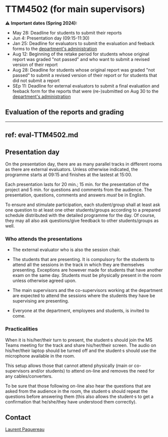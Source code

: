 # TTM4502 (for main supervisors)

:warning:
**Important dates (Spring 2024):**
- May 28: Deadline for students to submit their reports
- Jun 4: Presentation day (09:15-11:30)
- Jan 25: Deadline for evaluators to submit the evaluation and feeback forms to the [department's administration](mailto:liv.k.stubberud@ntnu.no,laurent.paquereau@ntnu.no)
- Aug 12: Beginning of the retake period for students whose original report was graded "not passed" and who want to submit a revised version of their report
- Aug 28: Deadline for students whose original report was graded "not passed" to submit a revised version of their report or for students that did not submit a report
- SEp 11: Deadline for external evaluators to submit a final evaluation and feeback form for the reports that were (re-)submitted on Aug 30 to the [department's administration](mailto:liv.k.stubberud@ntnu.no,laurent.paquereau@ntnu.no)


## Evaluation of the reports and grading

---
ref: eval-TTM4502.md
---


## Presentation day

On the presentation day, there are as many parallel tracks in different rooms as there are external evaluators. Unless otherwise indicated, the programme starts at 09:15 and finishes at the lastest at 15:00.

Each presentation lasts for 20 min.; 15 min. for the presentation of the project and 5 min. for questions and comments from the audience. The presentation, questions, comments and answers *must* be in English.

To ensure and stimulate participation, each student/group shall at least ask one question to at least one other students/groups according to a prepared schedule distributed with the detailed programme for the day. Of course, they may all also ask questions/give feedback to other students/groups as well.

### Who attends the presentations

* The external evaluator who is also the session chair.

* The students that are presenting. It is compulsory for the students to attend all the sessions in the track in which they are themselves presenting. Exceptions are however made for students that have another exam on the same day. Students must be physically present in the room unless otherwise agreed upon.

* The main supervisors and the co-supervisors working at the department are expected to attend the sessions where the students they have be supervising are presenting. 

* Everyone at the department, employees and students, is invited to come.


### Practicalities

When it is his/her/their turn to present, the student·s should join the MS Teams meeting for the track and share his/her/their screen. The audio on his/her/their laptop should be turned off and the student·s should use the microphone available in the room.

This setup allows those that cannot attend physically (main or co-supervisors and/or students) to attend on-line and removes the need for any cables/converters.

To be sure that those following on-line also hear the questions that are asked from the audience in the room, the student·s should repeat the questions before answering them (this also allows the student·s to get a confirmation that he/she/they have understood them correctly).


## Contact
[Laurent Paquereau](mailto:laurent.paquereau@ntnu.no)
